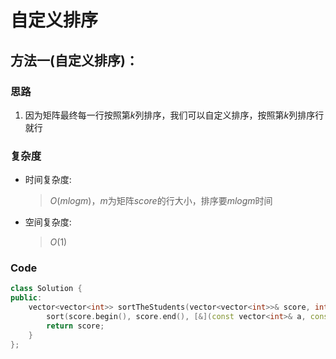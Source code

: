 # 自定义排序
## 方法一(自定义排序)：
### 思路
1. 因为矩阵最终每一行按照第$k$列排序，我们可以自定义排序，按照第$k$列排序行就行

### 复杂度
- 时间复杂度:
  > $O(mlogm)$，$m$为矩阵$score$的行大小，排序要$mlogm$时间
- 空间复杂度:
  > $O(1)$

### Code
```C++ []
class Solution {
public:
    vector<vector<int>> sortTheStudents(vector<vector<int>>& score, int k) {
        sort(score.begin(), score.end(), [&](const vector<int>& a, const vector<int>& b) {return *(a.begin() + k) > *(b.begin() + k);});
        return score;
    }
};
```
